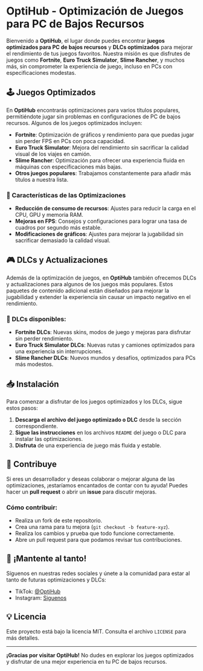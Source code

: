 # OptiHub - Optimización de Juegos para PC de Bajos Recursos

Bienvenido a **OptiHub**, el lugar donde puedes encontrar **juegos optimizados para PC de bajos recursos** y **DLCs optimizados** para mejorar el rendimiento de tus juegos favoritos. Nuestra misión es que disfrutes de juegos como **Fortnite**, **Euro Truck Simulator**, **Slime Rancher**, y muchos más, sin comprometer la experiencia de juego, incluso en PCs con especificaciones modestas.

## 🕹️ Juegos Optimizados

En **OptiHub** encontrarás optimizaciones para varios títulos populares, permitiéndote jugar sin problemas en configuraciones de PC de bajos recursos. Algunos de los juegos optimizados incluyen:

- **Fortnite**: Optimización de gráficos y rendimiento para que puedas jugar sin perder FPS en PCs con poca capacidad.
- **Euro Truck Simulator**: Mejora del rendimiento sin sacrificar la calidad visual de los viajes en camión.
- **Slime Rancher**: Optimización para ofrecer una experiencia fluida en máquinas con especificaciones más bajas.
- **Otros juegos populares**: Trabajamos constantemente para añadir más títulos a nuestra lista.

### 🚀 Características de las Optimizaciones

- **Reducción de consumo de recursos**: Ajustes para reducir la carga en el CPU, GPU y memoria RAM.
- **Mejoras en FPS**: Consejos y configuraciones para lograr una tasa de cuadros por segundo más estable.
- **Modificaciones de gráficos**: Ajustes para mejorar la jugabilidad sin sacrificar demasiado la calidad visual.

## 🎮 DLCs y Actualizaciones

Además de la optimización de juegos, en **OptiHub** también ofrecemos DLCs y actualizaciones para algunos de los juegos más populares. Estos paquetes de contenido adicional están diseñados para mejorar la jugabilidad y extender la experiencia sin causar un impacto negativo en el rendimiento.

### 🚗 DLCs disponibles:
- **Fortnite DLCs**: Nuevas skins, modos de juego y mejoras para disfrutar sin perder rendimiento.
- **Euro Truck Simulator DLCs**: Nuevas rutas y camiones optimizados para una experiencia sin interrupciones.
- **Slime Rancher DLCs**: Nuevos mundos y desafíos, optimizados para PCs más modestos.

## 📥 Instalación

Para comenzar a disfrutar de los juegos optimizados y los DLCs, sigue estos pasos:

1. **Descarga el archivo del juego optimizado o DLC** desde la sección correspondiente.
2. **Sigue las instrucciones** en los archivos `README` del juego o DLC para instalar las optimizaciones.
3. **Disfruta** de una experiencia de juego más fluida y estable.

## 🔧 Contribuye

Si eres un desarrollador y deseas colaborar o mejorar alguna de las optimizaciones, ¡estaríamos encantados de contar con tu ayuda! Puedes hacer un **pull request** o abrir un **issue** para discutir mejoras.

### Cómo contribuir:
- Realiza un fork de este repositorio.
- Crea una rama para tu mejora (`git checkout -b feature-xyz`).
- Realiza los cambios y prueba que todo funcione correctamente.
- Abre un pull request para que podamos revisar tus contribuciones.

## 📢 ¡Mantente al tanto!

Síguenos en nuestras redes sociales y únete a la comunidad para estar al tanto de futuras optimizaciones y DLCs:

- TikTok: [@OptiHub](https://www.tiktok.com/@optihub1_official)
- Instagram: [Siguenos](https://www.instagram.com/23joacoo/)

## 💡 Licencia

Este proyecto está bajo la licencia MIT. Consulta el archivo `LICENSE` para más detalles.

---

**¡Gracias por visitar OptiHub!** No dudes en explorar los juegos optimizados y disfrutar de una mejor experiencia en tu PC de bajos recursos.
